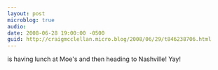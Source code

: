 ```yaml
---
layout: post
microblog: true
audio: 
date: 2008-06-28 19:00:00 -0500
guid: http://craigmcclellan.micro.blog/2008/06/29/t846238706.html
---
```

is having lunch at Moe's and then heading to Nashville! Yay!
